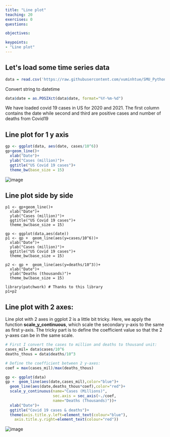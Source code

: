 ```yaml
---
title: "Line plot"
teaching: 20
exercises: 0
questions:

objectives:

keypoints:
- "Line plot"
---
```


## Let's load some time series data

```r
data = read.csv('https://raw.githubusercontent.com/vuminhtue/SMU_Python_Visualization/master/data/us.csv')
```

Convert string to datetime

```r
data$date = as.POSIXct(data$date, format="%Y-%m-%d")
```

We have loaded covid 19 cases in US for 2020 and 2021.
The first column contains the date while second and third are positive cases and number of deaths from Covid19

## Line plot for 1 y axis

```r
gp <- ggplot(data, aes(date, cases/10^6))
gp+geom_line()+
  xlab("Date")+
  ylab("Cases (million)")+
  ggtitle("US Covid 19 cases")+
  theme_bw(base_size = 15)
```
![image](https://user-images.githubusercontent.com/43855029/146052085-a68a9c62-b767-4a30-84ef-ae4fb1fb80b6.png)

## Line plot side by side

```rgp <- ggplot(data, aes(date, cases/10^6))
p1 <- gp+geom_line()+
  xlab("Date")+
  ylab("Cases (million)")+
  ggtitle("US Covid 19 cases")+
  theme_bw(base_size = 15)

gp <- ggplot(data,aes(date))
p1 <- gp +  geom_line(aes(y=cases/10^6))+
  xlab("Date")+
  ylab("Cases (million)")+
  ggtitle("US Covid 19 cases")+
  theme_bw(base_size = 15)

p2 <- gp +  geom_line(aes(y=deaths/10^3))+
  xlab("Date")+
  ylab("Deaths (thousands)")+
  theme_bw(base_size = 15)

library(patchwork) # Thanks to this library
p1+p2
```

## Line plot with 2 axes:

Line plot with 2 axes in ggplot 2 is a little bit tricky. 
Here, we apply the function **scale_y_continuous**, which scale the secondary y-axis to the same as first y-axis.
The tricky part is to define the coefficient value so that the 2 y-axes can be in the same scale.


```r
# First I convert the cases to million and deaths to thousand unit:
cases_mil= data$cases/10^6
deaths_thous = data$deaths/10^3

# Define the coefficient between 2 y-axes:
coef = max(cases_mil)/max(deaths_thous)

gp <- ggplot(data)
gp +  geom_line(aes(date,cases_mil),color="blue")+
  geom_line(aes(date,deaths_thous*coef),color="red")+
  scale_y_continuous(name="Cases (Millions)",
                     sec.axis = sec_axis(~./coef,
                     name="Deaths (Thousands)"))+
  xlab("Date")+
  ggtitle("Covid 19 cases & deaths")+
  theme(axis.title.y.left=element_text(colour="blue"),
    axis.title.y.right=element_text(colour="red")) 
```
![image](https://user-images.githubusercontent.com/43855029/146064218-8c4a6a9f-c55e-44f1-bed9-d6e134bab41f.png)

